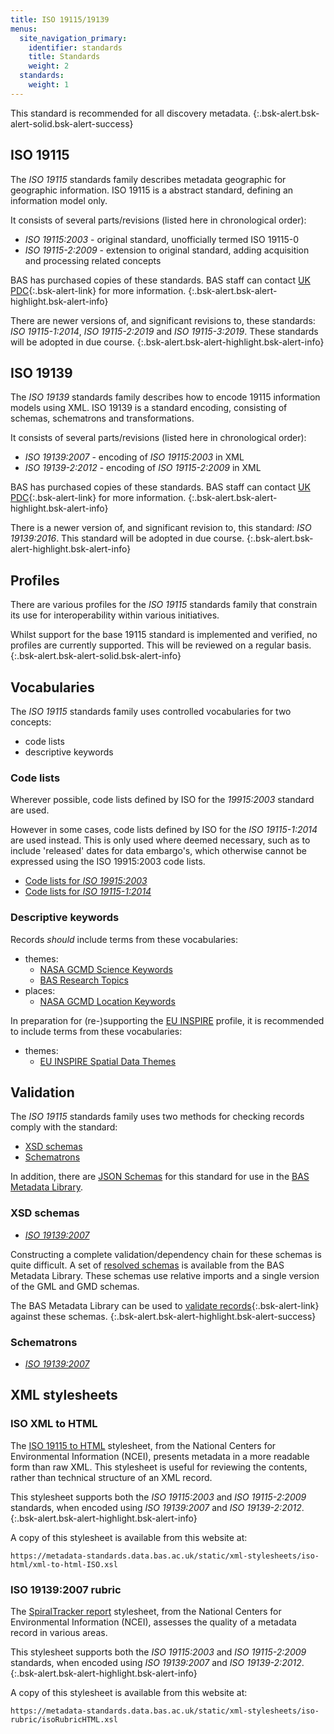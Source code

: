 ```yaml
---
title: ISO 19115/19139
menus:
  site_navigation_primary:
    identifier: standards
    title: Standards
    weight: 2
  standards:
    weight: 1
---
```


This standard is recommended for all discovery metadata.
{:.bsk-alert.bsk-alert-solid.bsk-alert-success}

## ISO 19115

The *ISO 19115* standards family describes metadata geographic for geographic information. ISO 19115 is a abstract
standard, defining an information model only.

It consists of several parts/revisions (listed here in chronological order):

* *ISO 19115:2003* - original standard, unofficially termed ISO 19115-0
* *ISO 19115-2:2009* - extension to original standard, adding acquisition and processing related concepts

BAS has purchased copies of these standards. BAS staff can contact
[UK PDC](mailto:pdcservicedesk@bas.ac.uk){:.bsk-alert-link} for more information.
{:.bsk-alert.bsk-alert-highlight.bsk-alert-info}

There are newer versions of, and significant revisions to, these standards: *ISO 19115-1:2014*, *ISO 19115-2:2019* and
*ISO 19115-3:2019*. These standards will be adopted in due course.
{:.bsk-alert.bsk-alert-highlight.bsk-alert-info}

## ISO 19139

The *ISO 19139* standards family describes how to encode 19115 information models using XML. ISO 19139 is a standard
encoding, consisting of schemas, schematrons and transformations.

It consists of several parts/revisions (listed here in chronological order):

* *ISO 19139:2007* - encoding of *ISO 19115:2003* in XML
* *ISO 19139-2:2012* - encoding of *ISO 19115-2:2009* in XML

BAS has purchased copies of these standards. BAS staff can contact
[UK PDC](mailto:pdcservicedesk@bas.ac.uk){:.bsk-alert-link} for more information.
{:.bsk-alert.bsk-alert-highlight.bsk-alert-info}

There is a newer version of, and significant revision to, this standard: *ISO 19139:2016*. This standard will be
adopted in due course.
{:.bsk-alert.bsk-alert-highlight.bsk-alert-info}

## Profiles

There are various profiles for the *ISO 19115* standards family that constrain its use for interoperability within
various initiatives.

Whilst support for the base 19115 standard is implemented and verified, no profiles are currently supported. This will
be reviewed on a regular basis.
{:.bsk-alert.bsk-alert-solid.bsk-alert-info}

## Vocabularies

The *ISO 19115* standards family uses controlled vocabularies for two concepts:

* code lists
* descriptive keywords

### Code lists

Wherever possible, code lists defined by ISO for the *19915:2003* standard are used.

However in some cases, code lists defined by ISO for the *ISO 19115-1:2014* are used instead. This is only used where
deemed necessary, such as to include 'released' dates for data embargo's, which otherwise cannot be expressed using the
ISO 19915:2003 code lists.

* [Code lists for *ISO 19915:2003*](http://standards.iso.org/ittf/PubliclyAvailableStandards/ISO_19139_Schemas/resources/codelist/gmxCodelists.xml)
* [Code lists for *ISO 19115-1:2014*](https://standards.iso.org/iso/19115/resources/Codelists/cat/codelists.xml)

### Descriptive keywords

Records *should* include terms from these vocabularies:

* themes:
  * [NASA GCMD Science Keywords](https://earthdata.nasa.gov/earth-observation-data/find-data/idn/gcmd-keywords)
  * [BAS Research Topics](https://vocab.nerc.ac.uk/collection/T01/current/)
* places:
  * [NASA GCMD Location Keywords](https://earthdata.nasa.gov/earth-observation-data/find-data/idn/gcmd-keywords)

In preparation for (re-)supporting the [EU INSPIRE](/profiles/inspire) profile, it is recommended to include terms from
these vocabularies:

* themes:
  * [EU INSPIRE Spatial Data Themes](https://www.eionet.europa.eu/gemet/en/inspire-themes/)

## Validation

The *ISO 19115* standards family uses two methods for checking records comply with the standard:

* [XSD schemas](https://www.w3.org/TR/xmlschema11-1/)
* [Schematrons](https://www.schematron.com)

In addition, there are [JSON Schemas](https://github.com/antarctica/metadata-library#supported-configuration-versions)
for this standard for use in the [BAS Metadata Library](https://github.com/antarctica/metadata-library).

### XSD schemas

* [*ISO 19139:2007*](https://standards.iso.org/ittf/PubliclyAvailableStandards/ISO_19139_Schemas/)

Constructing a complete validation/dependency chain for these schemas is quite difficult. A set of
[resolved schemas](https://github.com/antarctica/metadata-library/tree/v0.8.0/src/bas_metadata_library/schemas/xsd) is
available from the BAS Metadata Library. These schemas use relative imports and a single version of the GML and GMD
schemas.

The BAS Metadata Library can be used to
[validate records](https://github.com/antarctica/metadata-library#validating-a-record){:.bsk-alert-link} against these
schemas.
{:.bsk-alert.bsk-alert-highlight.bsk-alert-success}

### Schematrons

* [*ISO 19139:2007*](https://github.com/opengeospatial/ets-19139/tree/feature-issue-javadoc/src/main/resources/org/opengis/cite/schematron)

## XML stylesheets

### ISO XML to HTML

The [ISO 19115 to HTML](https://service.ncddc.noaa.gov/rdn/www/metadata-standards/metadata-xml/documents/ISOxml2html.zip)
stylesheet, from the National Centers for Environmental Information (NCEI), presents metadata in a more readable form
than raw XML. This stylesheet is useful for reviewing the contents, rather than technical structure of an XML record.

This stylesheet supports both the *ISO 19115:2003* and *ISO 19115-2:2009* standards, when encoded using
*ISO 19139:2007* and *ISO 19139-2:2012*.
{:.bsk-alert.bsk-alert-highlight.bsk-alert-info}

A copy of this stylesheet is available from this website at:

```
https://metadata-standards.data.bas.ac.uk/static/xml-stylesheets/iso-html/xml-to-html-ISO.xsl
```

### ISO 19139:2007 rubric

The [SpiralTracker report](https://www.ngdc.noaa.gov/metadata/published/xsl/isoRubricHTML.xsl) stylesheet, from the
National Centers for Environmental Information (NCEI), assesses the quality of a metadata record in various areas.

This stylesheet supports both the *ISO 19115:2003* and *ISO 19115-2:2009* standards, when encoded using
*ISO 19139:2007* and *ISO 19139-2:2012*.
{:.bsk-alert.bsk-alert-highlight.bsk-alert-info}

A copy of this stylesheet is available from this website at:

```
https://metadata-standards.data.bas.ac.uk/static/xml-stylesheets/iso-rubric/isoRubricHTML.xsl
```
